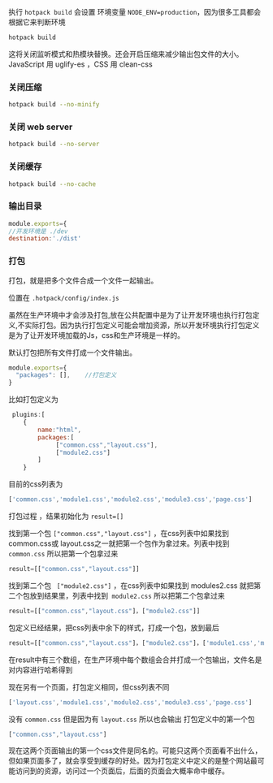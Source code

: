 执行 `hotpack build` 会设置  环境变量 `NODE_ENV=production`，因为很多工具都会根据它来判断环境

``` bash
hotpack build
```
这将关闭监听模式和热模块替换。还会开启压缩来减少输出包文件的大小。 JavaScript 用 uglify-es ，CSS 用 clean-css 

### 关闭压缩

``` bash
hotpack build --no-minify
```

### 关闭 web server

``` bash
hotpack build --no-server
```

### 关闭缓存

``` bash
hotpack build --no-cache
```

### 输出目录

``` js
module.exports={
//开发环境是 ./dev
destination:'./dist'
```
### 打包
打包，就是把多个文件合成一个文件一起输出。

位置在 `.hotpack/config/index.js`

虽然在生产环境中才会涉及打包,放在公共配置中是为了让开发环境也执行打包定义,不实际打包。因为执行打包定义可能会增加资源，所以开发环境执行打包定义是为了让开发环境加载的Js，css和生产环境是一样的。

默认打包把所有文件打成一个文件输出。
``` js
module.exports={
  "packages": [],    //打包定义
}
```
比如打包定义为

``` js
 plugins:[
	{
		name:"html",
		packages:[
			 ["common.css","layout.css"],
			 ["module2.css"]
		]
	}
```
目前的css列表为

``` js
['common.css','module1.css','module2.css','module3.css','page.css']
```
打包过程 ，结果初始化为 `result=[]`

找到第一个包 `["common.css","layout.css"]` ，在css列表中如果找到common.css或 layout.css之一就把第一个包作为拿过来。列表中找到` common.css` 所以把第一个包拿过来

``` js
result=[["common.css","layout.css"]]
``` 
找到第二个包 ` ["module2.css"]` ，在css列表中如果找到 modules2.css 就把第二个包放到结果里，列表中找到` module2.css` 所以把第二个包拿过来

``` js
result=[["common.css","layout.css"]，["module2.css"]]
``` 
包定义已经结果，把css列表中余下的样式，打成一个包，放到最后 

``` js
result=[["common.css","layout.css"]，["module2.css"]，['module1.css','module3.css','page.css']]
```
在result中有三个数组，在生产环境中每个数组会合并打成一个包输出，文件名是对内容进行哈希得到

现在另有一个页面，打包定义相同，但css列表不同

``` js
['layout.css','module1.css','module2.css','module3.css','page.css']
```

没有 `common.css` 但是因为有 `layout.css` 所以也会输出 打包定义中的第一个包
``` js
["common.css","layout.css"]
```
现在这两个页面输出的第一个css文件是同名的。可能只这两个页面看不出什么，但如果页面多了，就会享受到缓存的好处。因为打包定义中定义的是整个网站最可能访问到的资源，访问过一个页面后，后面的页面会大概率命中缓存。
